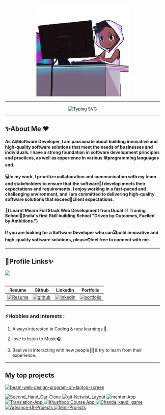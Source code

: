 <div class="data" align="center" dir="auto"><a herf="#"><img src="12.gif" alt="" height="300px"></a></div>
<hr>
</div>
<p align="center" dir="auto">
<a href="https://git.io/typing-svg"><img src="https://readme-typing-svg.herokuapp.com?font=Arial&weight=600&pause=1000&color=FF033E&random=false&width=435&lines=Hey+!+%F0%9F%91%8B+I+am+Vivek+Kumar+Tiwari+%F0%9F%A7%91%E2%80%8D%F0%9F%8E%93;I+am+a+%F0%9F%8E%93+Full-Stack+Web++Developer+%F0%9F%91%A8%F0%9F%8F%BB%E2%80%8D%F0%9F%92%BB;%F0%9F%A4%93+Curious+to+learn+new+things+%E2%9C%A8" alt="Typing SVG" /></a></p>
<hr>

<h2>✨About Me ❤️</h2>
<h4>As A🤓Software Developer, I am passionate about building innovative and high-quality software
                            solutions that meet the needs of businesses and individuals. I have a strong foundation in
                            software development principles and practices, as well as experience in various
                            🛠️programming languages and.</h4>
                            
<h4>💻In my work, I prioritize collaboration and
                            communication with my team and stakeholders to ensure that the software🌟I develop meets
                            their expectations and requirements. I enjoy working in a fast-paced and challenging
                            environment, and I am committed to delivering high-quality software solutions that
                            exceed📂client expectations.</h4>
                            
<h4>🏅I Learnt Mearn Full Stack Web Development from Ducat IT Traning School🏡(India's first Skill
                            building School "Driven by Outcomes, Fuelled by Ambitions.")</h4>

<h4>If you are looking for a Software Developer who can⌛build innovative and high-quality software
                            solutions, please⏰feel free to connect with me.</h4>
                            
<hr>

<h2>🔗Profile Links✨</h2>
<div class="data"><a herf="#"><img src="13.gif"></a></div>
</br>
<table>
<thead>
<tr>
<th>Resume</th>
<th>Github</th>
<th>Linkedin</th>
<th>Portfolio</th>
</tr>
</thead>
<tbody>
<tr>
  
<td><a href="https://drive.google.com/file/d/1BzqeRUd16u0EeRLvDhXvkdymE6pKdCQH/view?usp=sharing" rel="nofollow"><img src="https://camo.githubusercontent.com/ecec2d09307174c65fbb29de88e14c205b3542d6b545abbbf7eab48917663474/68747470733a2f2f696d672e736869656c64732e696f2f62616467652f6d795f526573756d652d4537353438303f7374796c653d666f722d7468652d6261646765266c6f676f3d6b6f2d6669266c6f676f436f6c6f723d7768697465" alt="Resume" data-canonical-src="https://img.shields.io/badge/my_Resume-E75480?style=for-the-badge&amp;logo=ko-fi&amp;logoColor=white" style="max-width: 100%;"></a></td>
  
<td><a href="https://github.com/vivek8620"><img src="https://camo.githubusercontent.com/f1636061f03c930ad93a3c1eb61633dce4d238b4b3017d33e17b897e58e6b82e/68747470733a2f2f696d672e736869656c64732e696f2f62616467652f6769746875622d3144413146323f7374796c653d666f722d7468652d6261646765266c6f676f3d676974687562266c6f676f436f6c6f723d7768697465" alt="github" data-canonical-src="https://img.shields.io/badge/github-1DA1F2?style=for-the-badge&amp;logo=github&amp;logoColor=white" style="max-width: 100%;"></a></td>
  
<td><a href="www.linkedin.com/in/vivek-tiwari-5ab4a4273" rel="nofollow"><img src="https://camo.githubusercontent.com/2b91ca452712585ded21c915eefcf36ea6d69716da98590a76308ab959b61807/68747470733a2f2f696d672e736869656c64732e696f2f62616467652f6c696e6b6564696e2d3041363643323f7374796c653d666f722d7468652d6261646765266c6f676f3d6c696e6b6564696e266c6f676f436f6c6f723d7768697465" alt="linkedin" data-canonical-src="https://img.shields.io/badge/linkedin-0A66C2?style=for-the-badge&amp;logo=linkedin&amp;logoColor=white" style="max-width: 100%;"></a></td>
  
<td><a href="https://github.com/vivek8620/Portfolio.git" rel="nofollow"><img src="https://camo.githubusercontent.com/0ae9c78f04926b91560d338a33b8a22c89b5e2c871ae2dcbd58a28bbeb478ef5/68747470733a2f2f696d672e736869656c64732e696f2f62616467652f6d795f706f7274666f6c696f2d3138413330333f7374796c653d666f722d7468652d6261646765266c6f676f3d696f6e6963266c6f676f436f6c6f723d7768697465" alt="portfolio" data-canonical-src="https://img.shields.io/badge/my_portfolio-18A303?style=for-the-badge&amp;logo=ionic&amp;logoColor=white" style="max-width: 100%;"></a></td>
</tr>
</tbody>
</table>
<hr>

<h3>⚡Hobbies and interests :</h3>


<ol dir="auto">
<li>
<p dir="auto">Always interested in Coding &amp; new learnings 💫.</p>
</li>
<li>
<p dir="auto">love to listen to Music🎧.</p>
</li>
<li>
<p dir="auto">Bealive in interacting with new people🫱🫲&amp; try to learn from their experience.</p>
</li>
</ol>
<hr>

<h2 dir="auto">My top projects</h2>

<p dir="auto"><a target="_blank" rel="noopener noreferrer" href="https://private-user-images.githubusercontent.com/107506646/277670661-434e9318-2e87-4645-b401-06dbe2cc0069.gif?jwt=eyJhbGciOiJIUzI1NiIsInR5cCI6IkpXVCJ9.eyJpc3MiOiJnaXRodWIuY29tIiwiYXVkIjoicmF3LmdpdGh1YnVzZXJjb250ZW50LmNvbSIsImtleSI6ImtleTUiLCJleHAiOjE3MDcyMDI4MTgsIm5iZiI6MTcwNzIwMjUxOCwicGF0aCI6Ii8xMDc1MDY2NDYvMjc3NjcwNjYxLTQzNGU5MzE4LTJlODctNDY0NS1iNDAxLTA2ZGJlMmNjMDA2OS5naWY_WC1BbXotQWxnb3JpdGhtPUFXUzQtSE1BQy1TSEEyNTYmWC1BbXotQ3JlZGVudGlhbD1BS0lBVkNPRFlMU0E1M1BRSzRaQSUyRjIwMjQwMjA2JTJGdXMtZWFzdC0xJTJGczMlMkZhd3M0X3JlcXVlc3QmWC1BbXotRGF0ZT0yMDI0MDIwNlQwNjU1MThaJlgtQW16LUV4cGlyZXM9MzAwJlgtQW16LVNpZ25hdHVyZT1jZGRiNjk3ODAxZDJjZmExYTU1ZjVjZjc2NTM3NDZkMjcxMGJiMmJlOTJkOGUxNzMwOWFkYjBlMjU2OWQzOWNjJlgtQW16LVNpZ25lZEhlYWRlcnM9aG9zdCZhY3Rvcl9pZD0wJmtleV9pZD0wJnJlcG9faWQ9MCJ9.zwKUxA0Wslnxw6Bz-k8p0exBjyPz-HEeaTYHXMRAbgQ"><img src="https://private-user-images.githubusercontent.com/107506646/277670661-434e9318-2e87-4645-b401-06dbe2cc0069.gif?jwt=eyJhbGciOiJIUzI1NiIsInR5cCI6IkpXVCJ9.eyJpc3MiOiJnaXRodWIuY29tIiwiYXVkIjoicmF3LmdpdGh1YnVzZXJjb250ZW50LmNvbSIsImtleSI6ImtleTUiLCJleHAiOjE3MDcyMDI4MTgsIm5iZiI6MTcwNzIwMjUxOCwicGF0aCI6Ii8xMDc1MDY2NDYvMjc3NjcwNjYxLTQzNGU5MzE4LTJlODctNDY0NS1iNDAxLTA2ZGJlMmNjMDA2OS5naWY_WC1BbXotQWxnb3JpdGhtPUFXUzQtSE1BQy1TSEEyNTYmWC1BbXotQ3JlZGVudGlhbD1BS0lBVkNPRFlMU0E1M1BRSzRaQSUyRjIwMjQwMjA2JTJGdXMtZWFzdC0xJTJGczMlMkZhd3M0X3JlcXVlc3QmWC1BbXotRGF0ZT0yMDI0MDIwNlQwNjU1MThaJlgtQW16LUV4cGlyZXM9MzAwJlgtQW16LVNpZ25hdHVyZT1jZGRiNjk3ODAxZDJjZmExYTU1ZjVjZjc2NTM3NDZkMjcxMGJiMmJlOTJkOGUxNzMwOWFkYjBlMjU2OWQzOWNjJlgtQW16LVNpZ25lZEhlYWRlcnM9aG9zdCZhY3Rvcl9pZD0wJmtleV9pZD0wJnJlcG9faWQ9MCJ9.zwKUxA0Wslnxw6Bz-k8p0exBjyPz-HEeaTYHXMRAbgQ" alt="beam-web-design-program-on-laptop-screen" data-animated-image="" style="max-width: 100%;"></a></p>
<p align="left" dir="auto">
    <a href="https://github.com/shikhu51197/UsedCarbuyAssign">
        <img src="https://camo.githubusercontent.com/f9be6b03a48d2459b9f96e03e0d2cff94cabca026ba973af8622c62eff3f2355/68747470733a2f2f696d672e736869656c64732e696f2f7374617469632f76313f7374796c653d666f722d7468652d6261646765266d6573736167653d5365636f6e645f48616e645f43617226636f6c6f723d303030303030266c6f676f3d4e696b65266c6f676f436f6c6f723d464646464646266c6162656c3d" alt="Second_Hand_Car-Clone" data-canonical-src="https://img.shields.io/static/v1?style=for-the-badge&amp;message=Second_Hand_Car&amp;color=000000&amp;logo=Nike&amp;logoColor=FFFFFF&amp;label=" style="max-width: 100%;">
    </a>
    <a href="https://github.com/shikhu51197/clonehome">
        <img src="https://camo.githubusercontent.com/80134b34cae1707169ac488fbb2f7dcdbcf1a6ae14b35c8cf8a3a7ec8a3001ec/68747470733a2f2f696d672e736869656c64732e696f2f7374617469632f76313f7374796c653d666f722d7468652d6261646765266d6573736167653d6769742d4e6574776973745f4c61796f757426636f6c6f723d314242393146266c6f676f3d746d7578266c6f676f436f6c6f723d464646464646266c6162656c3d" alt="git-Netwist_Layout" data-canonical-src="https://img.shields.io/static/v1?style=for-the-badge&amp;message=git-Netwist_Layout&amp;color=1BB91F&amp;logo=tmux&amp;logoColor=FFFFFF&amp;label=" style="max-width: 100%;">
    </a>
    <a href="https://github.com/shikhu51197/layoutassign">
        <img src="https://camo.githubusercontent.com/69317c3a77dd04b0164082e45b3de6222dbdca877be29f0f0b48dc2b6d9ed1b7/68747470733a2f2f696d672e736869656c64732e696f2f7374617469632f76313f7374796c653d666f722d7468652d6261646765266d6573736167653d4d656e746f722041707026636f6c6f723d464433413543266c6f676f3d686f746a6172266c6f676f436f6c6f723d464646464646266c6162656c3d" alt="mentor-App" data-canonical-src="https://img.shields.io/static/v1?style=for-the-badge&amp;message=Mentor App&amp;color=FD3A5C&amp;logo=hotjar&amp;logoColor=FFFFFF&amp;label=" style="max-width: 100%;">
    </a>
    <a href="https://github.com/shikhu51197/Communication_Bridge">
        <img src="https://camo.githubusercontent.com/a789dbcdd9b07a60092579d4b75b9d29c09a6790ccc2fc664ff5de6a5155a57d/68747470733a2f2f696d672e736869656c64732e696f2f7374617469632f76313f7374796c653d666f722d7468652d6261646765266d6573736167653d5472616e736c6174696f6e2041707026636f6c6f723d383430303130266c6f676f3d5369676e616c266c6f676f436f6c6f723d464646464646266c6162656c3d" alt="Translation-App" data-canonical-src="https://img.shields.io/static/v1?style=for-the-badge&amp;message=Translation App&amp;color=840010&amp;logo=Signal&amp;logoColor=FFFFFF&amp;label=" style="max-width: 100%;">
    </a>
    <a href="https://github.com/shikhu51197/Courseassign">
        <img src="https://camo.githubusercontent.com/7b38c1f66e1eb138827120de6a87821836bc7ecd291c450ad85d6641238817bd/68747470733a2f2f696d672e736869656c64732e696f2f7374617469632f76313f7374796c653d666f722d7468652d6261646765266d6573736167653d4b68757368626f6f20436f757273652041707026636f6c6f723d316137386634266c6f676f3d66616365626f6f6b266c6f676f436f6c6f723d464646464646266c6162656c3d" alt="Khushboo Course App" data-canonical-src="https://img.shields.io/static/v1?style=for-the-badge&amp;message=Khushboo Course App&amp;color=1a78f4&amp;logo=facebook&amp;logoColor=FFFFFF&amp;label=" style="max-width: 100%;">
    </a>
    <a href="https://github.com/shikhu51197/Chanda_kaudi_game">
        <img src="https://camo.githubusercontent.com/5d57d15ad622ae938980f3212231f36c02d9b60b1711077f3b6e71d677554e5d/68747470733a2f2f696d672e736869656c64732e696f2f7374617469632f76313f7374796c653d666f722d7468652d6261646765266d6573736167653d4368616e64615f6b617564695f67616d6526636f6c6f723d374131464132266c6f676f3d666f6f6470616e6461266c6f676f436f6c6f723d464646464646266c6162656c3d" alt="Chanda_kaudi_game" data-canonical-src="https://img.shields.io/static/v1?style=for-the-badge&amp;message=Chanda_kaudi_game&amp;color=7A1FA2&amp;logo=foodpanda&amp;logoColor=FFFFFF&amp;label=" style="max-width: 100%;">
    </a>
    <a href="https://github.com/shikhu51197/Advance-UI-Projects">
        <img src="https://camo.githubusercontent.com/5a249340644c36c1de25edfc30720917b862f629289937a3e4c0f585112a1e0a/68747470733a2f2f696d672e736869656c64732e696f2f7374617469632f76313f7374796c653d666f722d7468652d6261646765266d6573736167653d416476616e63652d55492d50726f6a6563747326636f6c6f723d453630303132266c6f676f3d737461646961266c6f676f436f6c6f723d464646464646266c6162656c3d" alt="Advance-UI-Projects" data-canonical-src="https://img.shields.io/static/v1?style=for-the-badge&amp;message=Advance-UI-Projects&amp;color=E60012&amp;logo=stadia&amp;logoColor=FFFFFF&amp;label=" style="max-width: 100%;">
    </a>
    <a href="https://github.com/shikhu51197/Mini-Projects">
        <img src="https://camo.githubusercontent.com/2ed4cd581068f01a5f77968d23d57974c6c0064d459b40bd840febb181491665/68747470733a2f2f696d672e736869656c64732e696f2f7374617469632f76313f7374796c653d666f722d7468652d6261646765266d6573736167653d4d696e692d50726f6a6563747326636f6c6f723d303030303030266c6f676f3d416469646173266c6f676f436f6c6f723d464646464646266c6162656c3d" alt="Mini-Projects" data-canonical-src="https://img.shields.io/static/v1?style=for-the-badge&amp;message=Mini-Projects&amp;color=000000&amp;logo=Adidas&amp;logoColor=FFFFFF&amp;label=" style="max-width: 100%;">
    </a>
</p>
<br>




